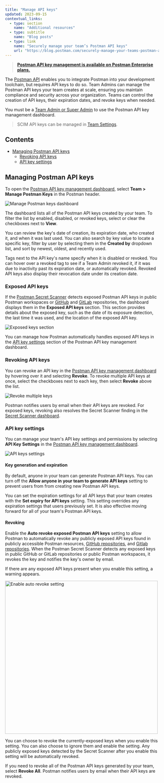 ```yaml
---
title: "Manage API keys"
updated: 2023-09-15
contextual_links:
  - type: section
    name: "Additional resources"
  - type: subtitle
    name: "Blog posts"
  - type: link
    name: "Securely manage your team’s Postman API keys"
    url: "https://blog.postman.com/securely-manage-your-teams-postman-api-keys/"
---
```


> **[Postman API key management is available on Postman Enterprise plans.](https://www.postman.com/pricing)**

The [Postman API](/docs/developer/postman-api/intro-api/) enables you to integrate Postman into your development toolchain, but requires API keys to do so. Team Admins can manage the Postman API keys your team creates at scale, ensuring you maintain compliance and security across your organization. Teams can control the creation of API keys, their expiration dates, and revoke keys when needed.

You must be a [Team Admin or Super Admin](/docs/collaborating-in-postman/roles-and-permissions/#team-roles) to use the Postman API key management dashboard.

> SCIM API keys can be managed in [Team Settings](http://go.postman.co/settings/team/auth).

## Contents

* [Managing Postman API keys](#managing-postman-api-keys)
    * [Revoking API keys](#revoking-api-keys)
    * [API key settings](#api-key-settings)

## Managing Postman API keys

To open the [Postman API key management dashboard](http://go.postman.co/manage-postman-keys), select **Team > Manage Postman Keys** in the Postman header.

<img alt="Manage Postman keys dashboard" src="https://assets.postman.com/postman-docs/v10/manage-postman-api-keys-dashboard-v10.18.jpg"/>

The dashboard lists all of the Postman API keys created by your team. To filter the list by enabled, disabled, or revoked keys, select or clear the checkboxes next to **View**.

You can review the key's date of creation, its expiration date, who created it, and when it was last used. You can also search by key value to locate a specific key, filter by user by selecting them in the **Created by** dropdown list, and sort by newest, oldest, and recently used.

Tags next to the API key's name specify when it is disabled or revoked. You can hover over a revoked tag to see if a Team Admin revoked it, if it was due to inactivity past its expiration date, or automatically revoked. Revoked API keys also display their revocation date under its creation date.

### Exposed API keys

If the [Postman Secret Scanner](https://learning.postman.com/docs/administration/token-scanner/) detects exposed Postman API keys in public Postman workspaces or [GitHub](/docs/administration/token-scanner/#protecting-postman-api-keys-in-github) and [GitLab](/docs/administration/token-scanner/#protecting-postman-api-keys-in-gitlab) repositories, the dashboard displays them in the **Exposed API keys** section. This section provides details about the exposed key, such as the date of its exposure detection, the last time it was used, and the location of the exposed API key.

<img alt="Exposed keys section" src="https://assets.postman.com/postman-docs/v10/manage-postman-exposed-api-keys-v10.18.jpg"/>

You can manage how Postman automatically handles exposed API keys in the [API key settings](#revoking) section of the Postman API key management dashboard.

### Revoking API keys

You can revoke an API key in the [Postman API key management dashboard](http://go.postman.co/manage-postman-keys) by hovering over it and selecting **Revoke**. To revoke multiple API keys at once, select the checkboxes next to each key, then select **Revoke** above the list.

<img alt="Revoke multiple keys" src="https://assets.postman.com/postman-docs/v10/manage-postman-api-keys-revoke-v10.18.jpg"/>

Postman notifies users by email when their API keys are revoked. For exposed keys, revoking also resolves the Secret Scanner finding in the [Secret Scanner dashboard](https://learning.postman.com/docs/administration/token-scanner/#secret-scanner-dashboard).

### API key settings

You can manage your team's API key settings and permissions by selecting **API Key Settings** in the [Postman API key management dashboard](http://go.postman.co/manage-postman-keys).

<img alt="API keys settings" src="https://assets.postman.com/postman-docs/v10/manage-api-keys-settings-v10.18.jpg"/>

#### Key generation and expiration

By default, anyone in your team can generate Postman API keys. You can turn off the **Allow anyone in your team to generate API keys** setting to prevent users from from creating new Postman API keys.

You can set the expiration settings for all API keys that your team creates with the **Set expiry for API keys** setting. This setting overrides any expiration settings that users previously set. It is also effective moving forward for all of your team's Postman API keys.

#### Revoking

Enable the **Auto revoke exposed Postman API keys** setting to allow Postman to automatically revoke any publicly exposed API keys found in publicly accessible Postman resources, [GitHub repositories](/docs/administration/secret-scanner/#protect-postman-api-keys-in-github), and [Gitlab repositories](/docs/administration/token-scanner/#protect-postman-api-keys-in-gitlab). When the Postman Secret Scanner detects any exposed keys in public GitHub or GitLab repositories or public Postman workspaces, it revokes the key and notifies the key's owner by email.

If there are any exposed API keys present when you enable this setting, a warning appears.

<img alt="Enable auto revoke setting" src="https://assets.postman.com/postman-docs/v10/manage-postman-api-keys-settings-auto-revoke-confirm-v10.18.jpg" width="500px"/>

You can choose to revoke the currently-exposed keys when you enable this setting. You can also choose to ignore them and enable the setting. Any publicly exposed keys detected by the Secret Scanner after you enable this setting will be automatically revoked.

If you need to revoke all of the Postman API keys generated by your team, select **Revoke All**. Postman notifies users by email when their API keys are revoked.
